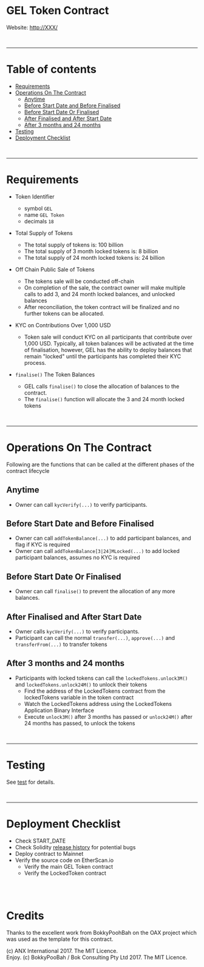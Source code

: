 # GEL Token Contract

Website: [http://XXX/](http://XXX/)

<br />

<hr />

# Table of contents

* [Requirements](#requirements)
* [Operations On The Contract](#operations-on-the-contract)
  * [Anytime](#anytime)
  * [Before Start Date and Before Finalised](#before-start-date-and-before-finalised)
  * [Before Start Date Or Finalised](#before-start-date-or-finalised)
  * [After Finalised and After Start Date](#after-finalised-and-after-start-date)
  * [After 3 months and 24 months](#after-3-months-and-24-months)
* [Testing](#testing)
* [Deployment Checklist](#deployment-checklist)

<br />

<hr />

# Requirements

* Token Identifier
  * symbol `GEL`
  * name `GEL Token`
  * decimals `18`

* Total Supply of Tokens
  * The total supply of tokens is: 100 billion
  * The total supply of 3 month locked tokens is: 8 billion
  * The total supply of 24 month locked tokens is: 24 billion

* Off Chain Public Sale of Tokens
  * The tokens sale will be conducted off-chain
  * On completion of the sale, the contract owner will make multiple calls to add 3, and 24 month locked balances, and unlocked balances
  * After reconciliation, the token contract will be finalized and no further tokens can be allocated.

*  KYC on Contributions Over 1,000 USD
    * Token sale will conduct KYC on all participants that contribute over 1,000 USD. Typically, all token balances will be activated at the time of finalisation, however, GEL has the ability to deploy balances that remain "locked" until the participants has completed their KYC process.

* `finalise()` The Token Balances
  * GEL calls `finalise()` to close the allocation of balances to the contract. 
  * The `finalise()` function will allocate the 3 and 24 month locked tokens
  
<br />

<hr />

# Operations On The Contract

Following are the functions that can be called at the different phases of the contract lifecycle

## Anytime

* Owner can call `kycVerify(...)` to verify participants.

## Before Start Date and Before Finalised

* Owner can call `addTokenBalance(...)` to add participant balances, and flag if KYC is required
* Owner can call `addTokenBalance[3|24]MLocked(...)` to add locked participant balances, assumes no KYC is required

## Before Start Date Or Finalised

* Owner can call `finalise()` to prevent the allocation of any more balances.

## After Finalised and After Start Date

* Owner calls `kycVerify(...)` to verify participants.
* Participant can call the normal `transfer(...)`, `approve(...)` and `transferFrom(...)` to transfer tokens

## After 3 months and 24 months

* Participants with locked tokens can call the `lockedTokens.unlock3M()` and `lockedTokens.unlock24M()` to unlock their tokens
  * Find the address of the LockedTokens contract from the lockedTokens variable in the token contract
  * Watch the LockedTokens address using the LockedTokens Application Binary Interface
  * Execute `unlock3M()` after 3 months has passed or `unlock24M()` after 24 months has passed, to unlock the tokens

<br />

<hr />

# Testing

See [test](test) for details.

<br />

<hr />

# Deployment Checklist

* Check START_DATE
* Check Solidity [release history](https://github.com/ethereum/solidity/releases) for potential bugs 
* Deploy contract to Mainnet
* Verify the source code on EtherScan.io
  * Verify the main GEL Token contract
  * Verify the LockedToken contract

<br />

<br />

# Credits

Thanks to the excellent work from BokkyPoohBah on the OAX project which was used as the template for this contract.

(c) ANX International 2017. The MIT Licence.
<br />
Enjoy. (c) BokkyPooBah / Bok Consulting Pty Ltd 2017. The MIT Licence.


